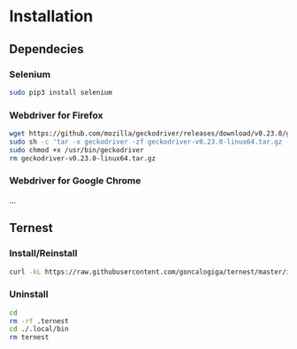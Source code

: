 # Installation

## Dependecies

### Selenium

```bash
sudo pip3 install selenium
```

### Webdriver for Firefox


```bash
wget https://github.com/mozilla/geckodriver/releases/download/v0.23.0/geckodriver-v0.23.0-linux64.tar.gz
sudo sh -c 'tar -x geckodriver -zf geckodriver-v0.23.0-linux64.tar.gz -O > /usr/bin/geckodriver'
sudo chmod +x /usr/bin/geckodriver
rm geckodriver-v0.23.0-linux64.tar.gz
```

### Webdriver for Google Chrome

...

## Ternest

### Install/Reinstall 

```bash
curl -kL https://raw.githubusercontent.com/goncalogiga/ternest/master/install.sh | bash
```
### Uninstall

```bash
cd
rm -rf .ternest
cd ./.local/bin
rm ternest
```
